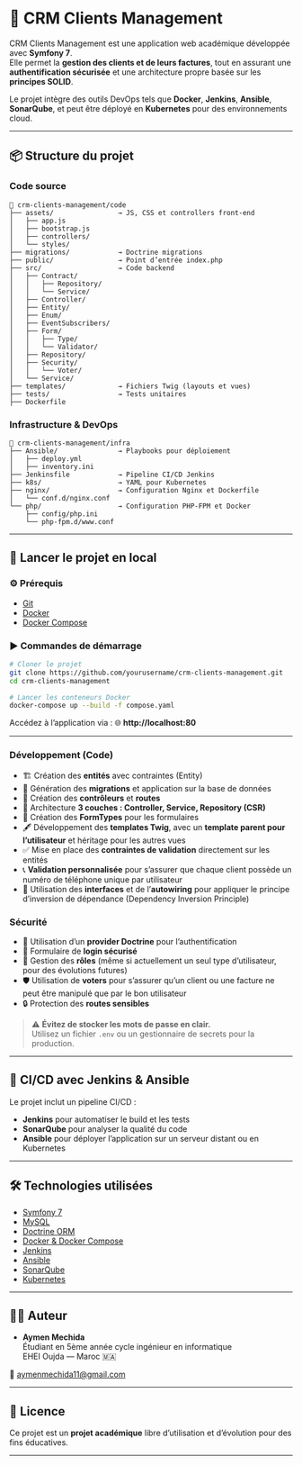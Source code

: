 
# 💼 CRM Clients Management

CRM Clients Management est une application web académique développée avec **Symfony 7**.  
Elle permet la **gestion des clients et de leurs factures**, tout en assurant une **authentification sécurisée** et une architecture propre basée sur les **principes SOLID**.

Le projet intègre des outils DevOps tels que **Docker**, **Jenkins**, **Ansible**, **SonarQube**, et peut être déployé en **Kubernetes** pour des environnements cloud.

---

## 📦 Structure du projet

### Code source

```
📁 crm-clients-management/code
├── assets/                → JS, CSS et controllers front-end
│   ├── app.js
│   ├── bootstrap.js
│   ├── controllers/
│   └── styles/
├── migrations/            → Doctrine migrations
├── public/                → Point d’entrée index.php
├── src/                   → Code backend
│   ├── Contract/
│   │   ├── Repository/
│   │   └── Service/
│   ├── Controller/
│   ├── Entity/
│   ├── Enum/
│   ├── EventSubscribers/
│   ├── Form/
│   │   ├── Type/
│   │   └── Validator/
│   ├── Repository/
│   ├── Security/
│   │   └── Voter/
│   └── Service/
├── templates/             → Fichiers Twig (layouts et vues)
├── tests/                 → Tests unitaires
├── Dockerfile
```

### Infrastructure & DevOps

```
📁 crm-clients-management/infra
├── Ansible/               → Playbooks pour déploiement
│   ├── deploy.yml
│   ├── inventory.ini
├── Jenkinsfile            → Pipeline CI/CD Jenkins
├── k8s/                   → YAML pour Kubernetes
├── nginx/                 → Configuration Nginx et Dockerfile
│   └── conf.d/nginx.conf
└── php/                   → Configuration PHP-FPM et Docker
    ├── config/php.ini
    └── php-fpm.d/www.conf
```

---

## 🚀 Lancer le projet en local

### ⚙️ Prérequis

- [Git](https://git-scm.com/)  
- [Docker](https://www.docker.com/)  
- [Docker Compose](https://docs.docker.com/compose/)  

### ▶️ Commandes de démarrage

```bash
# Cloner le projet
git clone https://github.com/yourusername/crm-clients-management.git
cd crm-clients-management

# Lancer les conteneurs Docker
docker-compose up --build -f compose.yaml
```

Accédez à l’application via : 🌐 **http://localhost:80**

---

### Développement (Code)

- 🏗️ Création des **entités** avec contraintes (Entity)  
- 📜 Génération des **migrations** et application sur la base de données  
- 🚦 Création des **contrôleurs** et **routes**  
- 🧩 Architecture **3 couches : Controller, Service, Repository (CSR)**  
- 📝 Création des **FormTypes** pour les formulaires  
- 🖋️ Développement des **templates Twig**, avec un **template parent pour l’utilisateur** et héritage pour les autres vues  
- ✅ Mise en place des **contraintes de validation** directement sur les entités  
- 📞 **Validation personnalisée** pour s’assurer que chaque client possède un numéro de téléphone unique par utilisateur  
- 🔗 Utilisation des **interfaces** et de l’**autowiring** pour appliquer le principe d’inversion de dépendance (Dependency Inversion Principle)

### Sécurité

- 🔐 Utilisation d’un **provider Doctrine** pour l’authentification  
- 🧾 Formulaire de **login sécurisé**  
- 👥 Gestion des **rôles** (même si actuellement un seul type d’utilisateur, pour des évolutions futures)  
- 🛡️ Utilisation de **voters** pour s’assurer qu’un client ou une facture ne peut être manipulé que par le bon utilisateur  
- 🔒 Protection des **routes sensibles**

> ⚠️ **Évitez de stocker les mots de passe en clair.**  
> Utilisez un fichier `.env` ou un gestionnaire de secrets pour la production.

---

## 🔧 CI/CD avec Jenkins & Ansible

Le projet inclut un pipeline CI/CD :

- **Jenkins** pour automatiser le build et les tests  
- **SonarQube** pour analyser la qualité du code  
- **Ansible** pour déployer l’application sur un serveur distant ou en Kubernetes  

---

## 🛠️ Technologies utilisées

- [Symfony 7](https://symfony.com/)  
- [MySQL](https://www.mysql.com/)  
- [Doctrine ORM](https://www.doctrine-project.org/)  
- [Docker & Docker Compose](https://www.docker.com/)  
- [Jenkins](https://www.jenkins.io/)  
- [Ansible](https://www.ansible.com/)  
- [SonarQube](https://www.sonarsource.com/)  
- [Kubernetes](https://kubernetes.io/)  

---

## 👨‍💻 Auteur

- **Aymen Mechida**  
  Étudiant en 5ème année cycle ingénieur en informatique  
  EHEI Oujda — Maroc 🇲🇦  

📧 [aymenmechida11@gmail.com](aymenmechida11@gmail.com)  

---

## 📝 Licence

Ce projet est un **projet académique** libre d’utilisation et d’évolution pour des fins éducatives.

---
